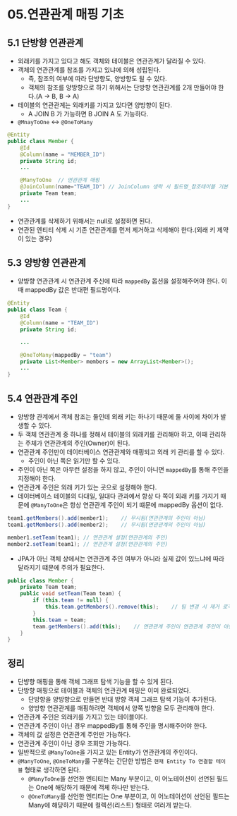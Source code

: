 # 05.연관관계 매핑 기초

## 5.1 단방향 연관관계

- 외래키를 가지고 있다고 해도 객체와 테이블은 연관관계가 달라질 수 있다.
- 객체의 연관관계를 참조를 가지고 있냐에 의해 성립된다.
  - 즉, 참조의 여부에 따라 단방향도, 양방향도 될 수 있다.
  - 객체의 참조를 양방향으로 하기 위해서는 단방향 연관관계를 2개 만들어야 한다.(A -> B, B -> A)
- 테이블의 연관관계는 외래키를 가지고 있다면 양방향이 된다.
  - A JOIN B 가 가능하면 B JOIN A 도 가능하다.
- `@MnayToOne` <-> `@OneToMany`

```java
@Entity
public class Member {
    @Id
    @Column(name = "MEMBER_ID")
    private String id;
    ...

    @ManyToOne  // 연관관계 매핑
    @JoinColumn(name="TEAM_ID") // JoinColumn 생략 시 필드명_참조테이블 기본 키 컬럼 명 으로 찾는다.
    private Team team;
    ...
}
```

- 연관관계를 삭제하기 위해서는 null로 설정하면 된다.
- 연관된 엔티티 삭제 시 기존 연관관계를 먼저 제거하고 삭제해야 한다.(외래 키 제약이 있는 경우)

## 5.3 양방향 연관관계

- 양뱡향 연관관계 시 연관관계 주신에 따라 `mappedBy` 옵션을 설정해주어야 한다. 이때 mappedBy 값은 반대편 필드명이다.

```java
@Entity
public class Team {
    @Id
    @Column(name = "TEAM_ID")
    private String id;

    ...

    @OneToMany(mappedBy = "team")   
    private List<Member> members = new ArrayList<Member>();
    ...
}
```

## 5.4 연관관계 주인

- 양방향 관계에서 객체 참조는 둘인데 외래 키는 하나기 때문에 둘 사이에 차이가 발생할 수 있다.
- 두 객체 연관관계 중 하나를 정해서 테이블의 외래키를 관리해야 하고, 이때 관리하는 주체가 연관관계의 주인(Owner)이 된다.
- 연관관계 주인만이 데이터베이스 연관관계와 매핑되고 외래 키 관리를 할 수 있다.
  - 주인이 아닌 쪽은 읽기만 할 수 있다.
- 주인이 아닌 쪽은 아무런 설정을 하지 않고, 주인이 아니면 `mappedBy`를 통해 주인을 지정해야 한다.
- 연관관계 주인은 외래 키가 있는 곳으로 설정해야 한다.
- 데이터베이스 테이블의 다대일, 일대다 관과예서 항상 다 쪽이 외래 키를 가지기 때문에 `@ManyToOne`은 항상 연관관계 주인이 되기 떄문에 mappedBy 옵션이 없다.

```java
team1.getMembers().add(member1);    // 무시됨(연관관계의 주인이 아님)
team1.getMembers().add(member2);    // 무시됨(연관관계의 주인이 아님)

member1.setTeam(team1); // 연관관계 설정(연관관계의 주인)
member2.setTeam(team1); // 연관관계 설정(연관관계의 주인)
```

- JPA가 아닌 객체 상에서는 연관관계 주인 여부가 아니라 실제 값이 있느냐에 따라 달라지기 떄문에 주의가 필요한다.

```java
public class Member {
    private Team team;
    public void setTeam(Team team) {
        if (this.team != null) {
            this.team.getMembers().remove(this);    // 팀 변경 시 제거 로직 추가 필요.
        }
        this.team = team;
        team.getMembers().add(this);    // 연관관계 주인이 연관관계 주인이 아닌 부분도 같이 처리하는 것이 좋다.
    }
}
```

## 정리

- 단뱡향 매핑을 통해 객체 그래프 탐색 기능을 할 수 있게 된다.
- 단방향 매핑으로 테이블과 객체의 연관관계 매핑은 이미 완료되었다.
  - 단방향을 양방향으로 만들면 반대 방향 객체 그래프 탐색 기능이 추가된다.
  - 양방향 연관관계를 매핑하려면 객체에서 양쪽 방향을 모두 관리해야 한다.
- 연관관계 주인은 외래키를 가지고 있는 테이블이다.
- 연관관계 주인이 아닌 경우 mappedBy를 통해 주인을 명시해주어야 한다.
- 객체의 값 설정은 연관관계 주인만 가능하다.
- 연관관계 주인이 아닌 경우 조회만 가능하다.
- 일반적으로 `@ManyToOne`을 가지고 있는 Entity가 연관관계의 주인이다.
- `@ManyToOne`, `@OneToMany`룰 구분하는 간단한 방법은 `현재 Entity To 연결할 테이블` 형태로 생각하면 된다.
  - `@ManyToOne`을 선언한 엔티티는 Many 부분이고, 이 어노테이션이 선언된 필드는 One에 해당하기 때문에 객체 하나만 받는다.
  - `@OneToMany`를 선언한 엔티티는 One 부분이고, 이 어노테이션이 선언된 필드는 Many에 해당하기 때문에 컬렉션(리스트) 형태로 여러개 받는다.
